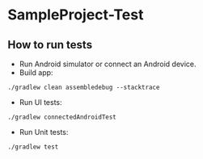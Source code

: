 # SampleProject-Test
## How to run tests
* Run Android simulator or connect an Android device.
* Build app:
```
./gradlew clean assembledebug --stacktrace
```
* Run UI tests:
```
./gradlew connectedAndroidTest
```
* Run Unit tests:
```
./gradlew test
```